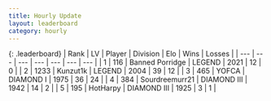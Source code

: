 ```yaml
---
title: Hourly Update
layout: leaderboard
category: hourly
---
```


{: .leaderboard}
| Rank | LV | Player | Division | Elo | Wins | Losses |
| --- | --- | --- | --- | --- | --- | --- |
| <span data-change="0">1</span> | 116 | <span title="ID: 659170">Banned Porridge</span> | LEGEND | <span data-change="0">2021</span> | <span data-change="0">12</span> | <span data-change="0">0</span> |
| <span data-change="0">2</span> | 1233 | <span title="ID: 392407">Kunzut1k</span> | LEGEND | <span data-change="0">2004</span> | <span data-change="0">39</span> | <span data-change="0">12</span> |
| <span data-change="0">3</span> | 465 | <span title="ID: 650820">YOFCA</span> | DIAMOND I | <span data-change="0">1975</span> | <span data-change="3">36</span> | <span data-change="2">24</span> |
| <span data-change="1">4</span> | 384 | <span title="ID: 633686">Sourdreemurr21</span> | DIAMOND III | <span data-change="0">1942</span> | <span data-change="0">14</span> | <span data-change="0">2</span> |
| <span data-change="1">5</span> | 195 | <span title="ID: 623829">HotHarpy</span> | DIAMOND III | <span data-change="0">1925</span> | <span data-change="0">3</span> | <span data-change="0">1</span> |